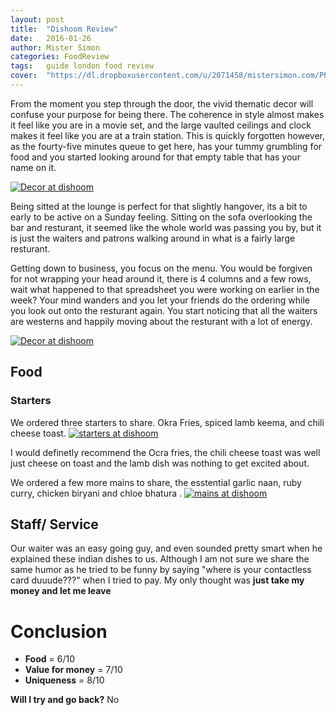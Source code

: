 ```yaml
---
layout: post
title:  "Dishoom Review"
date:   2016-01-26
author: Mister Simon
categories: FoodReview
tags:	guide london food review
cover:  "https://dl.dropboxusercontent.com/u/2071458/mistersimon.com/Photos/Reviews/20160124_Dishoom_cover.jpg"
---
```


From the moment you step through the door, the vivid thematic decor will confuse your purpose for being there. The coherence in style almost makes it feel like you are in a movie set, and the large vaulted ceilings and clock makes it feel like you are at a train station. This is quickly forgotten however, as the fourty-five minutes queue to get here, has your tummy grumbling for food and you started looking around for that empty table that has your name on it.


<a href="https://dl.dropboxusercontent.com/u/2071458/mistersimon.com/photos/reviews/20160124_dishoom_decor1.jpg" data-lightbox="decor" data-title="Decor at dishoom">
   <img src="https://dl.dropboxusercontent.com/u/2071458/mistersimon.com/photos/reviews/20160124_dishoom_decor1.jpg" title="Decor at dishoom">
</a>


Being sitted at the lounge is perfect for that slightly hangover, its a bit to early to be active on a Sunday feeling. Sitting on the sofa overlooking the bar and resturant, it seemed like the whole world was passing you by, but it is just the waiters and patrons walking around in what is a fairly large resturant. 

Getting down to business, you focus on the menu. You would be forgiven for not wrapping your head around it, there is 4 columns and a few rows, wait what happened to that spreadsheet you were working on earlier in the week? Your mind wanders and you let your friends do the ordering while you look out onto the resturant again. You start noticing that all the waiters are westerns and happily moving about the resturant with a lot of energy. 

<a href="https://dl.dropboxusercontent.com/u/2071458/mistersimon.com/photos/reviews/20160124_dishoom_decor2.jpg" data-lightbox="decor" data-title="Decor at dishoom">
   <img src="https://dl.dropboxusercontent.com/u/2071458/mistersimon.com/photos/reviews/20160124_dishoom_decor2.jpg" title="Decor at dishoom">
</a>

## Food

### Starters
We ordered three starters to share. Okra Fries, spiced lamb keema, and chili cheese toast. 
<a href="https://dl.dropboxusercontent.com/u/2071458/mistersimon.com/photos/reviews/20160124_dishoom_starters.jpg" data-lightbox="food" data-title="starters at dishoom">
   <img src="https://dl.dropboxusercontent.com/u/2071458/mistersimon.com/photos/reviews/20160124_dishoom_starters.jpg" title="starters at dishoom">
</a>

I would definetly recommend the Ocra fries, the chili cheese toast was well just cheese on toast and the lamb dish was nothing to get excited about. 

We ordered a few more mains to share, the esstential garlic naan, ruby curry, chicken biryani and chloe bhatura .
<a href="https://dl.dropboxusercontent.com/u/2071458/mistersimon.com/photos/reviews/20160124_dishoom_mains.jpg" data-lightbox="food" data-title="mains at dishoom">
   <img src="https://dl.dropboxusercontent.com/u/2071458/mistersimon.com/photos/reviews/20160124_dishoom_mains.jpg" title="mains at dishoom">
</a>


## Staff/ Service
Our waiter was an easy going guy, and even sounded pretty smart when he explained these indian dishes to us. Although I am not sure we share the same humor as he tried to be funny by saying "where is your contactless card duuude???" when I tried to pay. My only thought was __just take my money and let me leave__

# Conclusion

- **Food** = 6/10
- **Value for money** = 7/10
- **Uniqueness** = 8/10

**Will I try and go back?** No